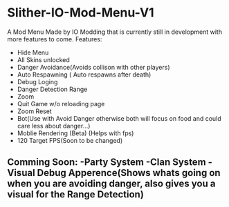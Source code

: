 # Slither-IO-Mod-Menu-V1
A Mod Menu Made by IO Modding that is currently still in development with more features to come.
Features:
- Hide Menu
- All Skins unlocked
- Danger Avoidance(Avoids collison with other players)
- Auto Respawning ( Auto respawns after death)
- Debug Loging
- Danger Detection Range
- Zoom
- Quit Game w/o reloading page
- Zoom Reset
- Bot(Use with Avoid Danger otherwise both will focus on food and could care less about danger...)
- Moblie Rendering (Beta) (Helps with fps)
- 120 Target FPS(Soon to be changed)

Comming Soon:
-Party System
-Clan System
-Visual Debug Apperence(Shows whats going on when you are avoiding danger, also gives you a visual for the Range Detection)
-
